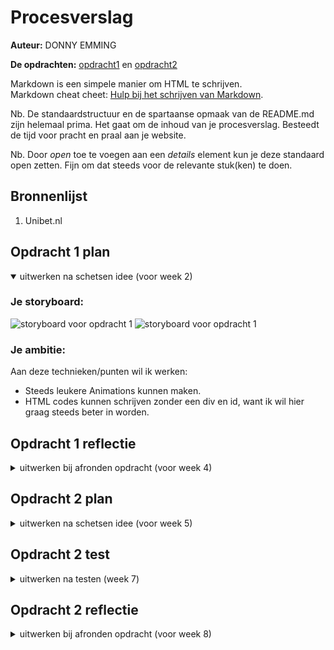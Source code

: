 # Procesverslag
**Auteur:** DONNY EMMING

**De opdrachten:** [opdracht1](opdracht1/animation.html) en [opdracht2](opdracht2/index.html)


Markdown is een simpele manier om HTML te schrijven.  
Markdown cheat cheet: [Hulp bij het schrijven van Markdown](https://github.com/adam-p/markdown-here/wiki/Markdown-Cheatsheet).

Nb. De standaardstructuur en de spartaanse opmaak van de README.md zijn helemaal prima. Het gaat om de inhoud van je procesverslag. Besteedt de tijd voor pracht en praal aan je website.

Nb. Door *open* toe te voegen aan een *details* element kun je deze standaard open zetten. Fijn om dat steeds voor de relevante stuk(ken) te doen.



## Bronnenlijst
  1. Unibet.nl


## Opdracht 1 plan

<details open>
  <summary>uitwerken na schetsen idee (voor week 2)</summary>


  ### Je storyboard:
  <img src="https://github.com/D0N09/FFD/assets/112881062/cc04f317-44a3-44ba-bab3-549d42b3617d" width="200px" alt="storyboard voor opdracht 1">
  <img src="https://github.com/D0N09/FFD/assets/112881062/98c86596-07f8-49f5-a971-fc8b62380084" width="200px" alt="storyboard voor opdracht 1">

  
  ### Je ambitie: 
  Aan deze technieken/punten wil ik werken:
  - Steeds leukere Animations kunnen maken.
  - HTML codes kunnen schrijven zonder een div en id, want ik wil hier graag steeds beter in worden.
 
</details>



## Opdracht 1 reflectie

<details>
  <summary>uitwerken bij afronden opdracht (voor week 4)</summary>


  ### Je uitkomst - karakteristiek screenshot(s):
  <img width="420" alt="unibet" src="https://github.com/D0N09/FFD/assets/112881062/68b89b69-07cd-4800-89e9-603b7d494f80" alt="versie 1">
  <img width="570" alt="image" src="https://github.com/D0N09/FFD/assets/112881062/81ca8941-4e6e-4fcc-986a-c3def81fd27e" alt="versie 2">
  linker is versie 1 en de rechter is versie 2 (eind resultaat)



  ### Dit ging goed/Heb ik geleerd: 
  Ik vond werken met css heel leuk om te doen en het ging voor mij gevoel best goed, 
  ondanks ik niet heel goed ben met programmeren vind ik dat dit een mooi resultaat is.

  Als feedback kreeg ik dat mijn animatie nog niet responsive was, de animatie maar 1x afspeelde en ik
  alle spans in één keer kan aanroepen omdat zij dezelfde style hebben. Deze verbeterpunten heb ik
  verbeterd en is mijn gelukkig goed verlopen.

  Wat ik heb geleerd is vooral dat je niet moet opgeven met code schrijven, ik liep vaak tegen
  problemen aan en toen had ik er geen zin meer in. Maar door steeds te proberen kwam ik
  uiteindelijk met het resultaat dat ik graag wilde hebben.

  <img width="392" alt="image" src="https://github.com/D0N09/FFD/assets/112881062/36227633-1b7e-41d5-98dc-42584615e8d4">


  ### Dit was lastig/Is niet gelukt:
  Werken met animations vind ik best moeilijk, hoe alles werkt en wat je er allemaal mee kan is mij niet heel bekend.
  Daarom lukte ook niet alles wat ik graag wilde hebben. Ik heb geprobeert om meerdere vakjes te krijgen zodat je elke keer
  een andere uitkomst hebt als je aan de hendel trekt maar daar kwam ik helaas niet uit.

  <img width="149" alt="image" src="https://github.com/D0N09/FFD/assets/112881062/9f52327a-662f-4b7f-bf43-bcd8c8af8575">

</details>



## Opdracht 2 plan

<details>
  <summary>uitwerken na schetsen idee (voor week 5)</summary>


  ### Je ontwerp:
  <img src="https://github.com/D0N09/FFD/assets/112881062/d4e4e820-fff6-46d0-aace-d46c24a4a20d" width="375px" alt="ontwerp opdracht 2">
  <img src="https://github.com/D0N09/FFD/assets/112881062/ee810350-001c-4a6b-bc6c-dff96b1514bf" width="406px" alt="ontwerp opdracht 2">
  <img src="https://github.com/D0N09/FFD/assets/112881062/61db7e7d-41cd-4c9a-b2be-fd2ee14c6ba4" width="108px" alt="ontwerp opdracht 2">

  ### Je ambitie: 
  Aan deze technieken/punten wil ik werken:
  - Goede en nette Javascript codes kunnen schrijven, zoals 

</details>



## Opdracht 2 test

<details>
  <summary>uitwerken na testen (week 7)</summary>

  Neem minimaal 5 bevindingen op:



  ### Bevinding 1:
  De sorteer knopjes paste niet bij mijn scherm.

  <img width="612" alt="image" src="https://github.com/D0N09/FFD/assets/112881062/94ab127e-f57a-4cce-95c7-a7067a7be1ce">
  Versie 1

  <img width="240" alt="image" src="https://github.com/D0N09/FFD/assets/112881062/4329027f-14cc-45c2-94dd-d78ed85c46cb">
  Versie 2


  #### oplossing:
  Door te kijken naar andere mogelijkheden/oplossingen kon ik mijn werk vergelijken met mijn ideeën.
  Hierdoor kwam ik nieuwe manieren tegen die mij hielpen een beter beeld te krijgen op mijn werk.



  ### Bevinding 2:
  Toen ik een favorieten list had aangemaakt wilde ik dat je elk item maximaal maar 1x erin kan draggen.
  Het probleem was dat je zo onbeperkt items erin kon draggen en dat wilde ik niet.

  <img width="662" alt="image" src="https://github.com/D0N09/FFD/assets/112881062/777e85a8-7899-4747-8a2b-050fe94dbd1b">


  #### oplossing:
  Door de favorietenlijst te veranderen voor een Shopping Cart list, nu kon je items van de winkellijst draggen naar
  je winkelwagen en andersom (uit je winkelwagen terug de shoplist in).

  <img width="798" alt="image" src="https://github.com/D0N09/FFD/assets/112881062/9672c8b3-cfd5-46de-9b52-aee836e6ae3e">


  ### Bevinding 3:
   

  #### oplossing:
  Beschrijving hoe je het hebt hebt opgelost of als het niet gelukt is hoe je het zou oplossen (tekst en afbeeding(en)).



  ### Bevinding 4:
  

  #### oplossing:
  Beschrijving hoe je het hebt hebt opgelost of als het niet gelukt is hoe je het zou oplossen (tekst en afbeeding(en)).



  ### Bevinding 5:
  Toen ik naar het beoordelingsformulier keek zag ik dat ik nog een animatie miste.

  #### oplossing:
  Hoe ik dit heb opgelost is door te kijken naar ideeën die ik kan toepassen aan mijn site om een leuke
  animatie die past bij mijn scherm toe te passen.
  
</details>



## Opdracht 2 reflectie

<details>
  <summary>uitwerken bij afronden opdracht (voor week 8)</summary>

  ### Je uitkomst - karakteristiek screenshot(s):
  <img src="readme-images/dummy-plaatje.svg" width="375px" alt="uitkomst opdracht 2">


  ### Dit ging goed/Heb ik geleerd: 
  Korte omschrijving met plaatje(s)

  <img src="readme-images/dummy-plaatje.svg" width="375px" alt="top">


  ### Dit was lastig/Is niet gelukt:
  Korte omschrijving met plaatje(s)

  <img src="readme-images/dummy-plaatje.svg" width="375px" alt="bummer">
</details>
